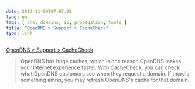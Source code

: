 ```yaml
---
date: 2013-11-09T07:07:28
lang: en
tags: [ dns, domains, ip, propagation, tools ]
title: "OpenDNS > Support > CacheCheck"
type: link
---
```


[OpenDNS > Support > CacheCheck](http://www.opendns.com/support/cache/)

> OpenDNS has huge caches, which is one reason OpenDNS makes your
> Internet experience faster. With CacheCheck, you can check what
> OpenDNS customers see when they request a domain. If there's something
> amiss, you may refresh OpenDNS's cache for that domain.

